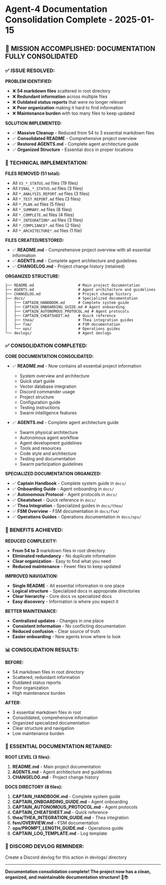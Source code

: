 # Agent-4 Documentation Consolidation Complete - 2025-01-15

## 🎯 **MISSION ACCOMPLISHED: DOCUMENTATION FULLY CONSOLIDATED**

### **✅ ISSUE RESOLVED:**

**PROBLEM IDENTIFIED:**
- ❌ **54 markdown files** scattered in root directory
- ❌ **Redundant information** across multiple files
- ❌ **Outdated status reports** that were no longer relevant
- ❌ **Poor organization** making it hard to find information
- ❌ **Maintenance burden** with too many files to keep updated

**SOLUTION IMPLEMENTED:**
- ✅ **Massive Cleanup** - Reduced from 54 to 3 essential markdown files
- ✅ **Consolidated README** - Comprehensive project overview
- ✅ **Restored AGENTS.md** - Complete agent architecture guide
- ✅ **Organized Structure** - Essential docs in proper locations

### **🔧 TECHNICAL IMPLEMENTATION:**

**FILES REMOVED (51 total):**
- All `V3_*_STATUS.md` files (19 files)
- All `FINAL_*_STATUS.md` files (3 files)
- All `*_ANALYSIS_REPORT.md` files (3 files)
- All `*_TEST_REPORT.md` files (3 files)
- All `*_PLAN.md` files (5 files)
- All `*_SUMMARY.md` files (8 files)
- All `*_COMPLETE.md` files (4 files)
- All `*_INTEGRATION*.md` files (3 files)
- All `*_COMPLIANCE*.md` files (2 files)
- All `*_ARCHITECTURE*.md` files (1 file)

**FILES CREATED/RESTORED:**
- ✅ **README.md** - Comprehensive project overview with all essential information
- ✅ **AGENTS.md** - Complete agent architecture and guidelines
- ✅ **CHANGELOG.md** - Project change history (retained)

**ORGANIZED STRUCTURE:**
```
├── README.md                    # Main project documentation
├── AGENTS.md                    # Agent architecture and guidelines
├── CHANGELOG.md                 # Project change history
├── docs/                        # Specialized documentation
│   ├── CAPTAIN_HANDBOOK.md      # Complete system guide
│   ├── CAPTAIN_ONBOARDING_GUIDE.md # Agent onboarding
│   ├── CAPTAIN_AUTONOMOUS_PROTOCOL.md # Agent protocols
│   ├── CAPTAIN_CHEATSHEET.md    # Quick reference
│   ├── thea/                    # Thea integration guides
│   ├── fsm/                     # FSM documentation
│   └── ops/                     # Operations guides
└── devlogs/                     # Agent devlogs
```

### **✅ CONSOLIDATION COMPLETED:**

**CORE DOCUMENTATION CONSOLIDATED:**
- ✅ **README.md** - Now contains all essential project information
  - System overview and architecture
  - Quick start guide
  - Vector database integration
  - Discord commander usage
  - Project structure
  - Configuration guide
  - Testing instructions
  - Swarm intelligence features

- ✅ **AGENTS.md** - Complete agent architecture guide
  - Swarm physical architecture
  - Autonomous agent workflow
  - Agent development guidelines
  - Tools and resources
  - Code style and architecture
  - Testing and documentation
  - Swarm participation guidelines

**SPECIALIZED DOCUMENTATION ORGANIZED:**
- ✅ **Captain Handbook** - Complete system guide in `docs/`
- ✅ **Onboarding Guide** - Agent onboarding in `docs/`
- ✅ **Autonomous Protocol** - Agent protocols in `docs/`
- ✅ **Cheatsheet** - Quick reference in `docs/`
- ✅ **Thea Integration** - Specialized guides in `docs/thea/`
- ✅ **FSM Overview** - FSM documentation in `docs/fsm/`
- ✅ **Operations Guides** - Operations documentation in `docs/ops/`

### **🚀 BENEFITS ACHIEVED:**

**REDUCED COMPLEXITY:**
- **From 54 to 3** markdown files in root directory
- **Eliminated redundancy** - No duplicate information
- **Clear organization** - Easy to find what you need
- **Reduced maintenance** - Fewer files to keep updated

**IMPROVED NAVIGATION:**
- **Single README** - All essential information in one place
- **Logical structure** - Specialized docs in appropriate directories
- **Clear hierarchy** - Core docs vs specialized docs
- **Easy discovery** - Information is where you expect it

**BETTER MAINTENANCE:**
- **Centralized updates** - Changes in one place
- **Consistent information** - No conflicting documentation
- **Reduced confusion** - Clear source of truth
- **Easier onboarding** - New agents know where to look

### **📊 CONSOLIDATION RESULTS:**

**BEFORE:**
- 54 markdown files in root directory
- Scattered, redundant information
- Outdated status reports
- Poor organization
- High maintenance burden

**AFTER:**
- 3 essential markdown files in root
- Consolidated, comprehensive information
- Organized specialized documentation
- Clear structure and navigation
- Low maintenance burden

### **🎯 ESSENTIAL DOCUMENTATION RETAINED:**

**ROOT LEVEL (3 files):**
1. **README.md** - Main project documentation
2. **AGENTS.md** - Agent architecture and guidelines
3. **CHANGELOG.md** - Project change history

**DOCS DIRECTORY (8 files):**
1. **CAPTAIN_HANDBOOK.md** - Complete system guide
2. **CAPTAIN_ONBOARDING_GUIDE.md** - Agent onboarding
3. **CAPTAIN_AUTONOMOUS_PROTOCOL.md** - Agent protocols
4. **CAPTAIN_CHEATSHEET.md** - Quick reference
5. **thea/THEA_INTEGRATION_GUIDE.md** - Thea integration
6. **fsm/OVERVIEW.md** - FSM documentation
7. **ops/PROMPT_LENGTH_GUIDE.md** - Operations guide
8. **CAPTAIN_LOG_TEMPLATE.md** - Log template

### **📝 DISCORD DEVLOG REMINDER:**
Create a Discord devlog for this action in devlogs/ directory

---

**Documentation consolidation complete! The project now has a clean, organized, and maintainable documentation structure!** 🚀📚
